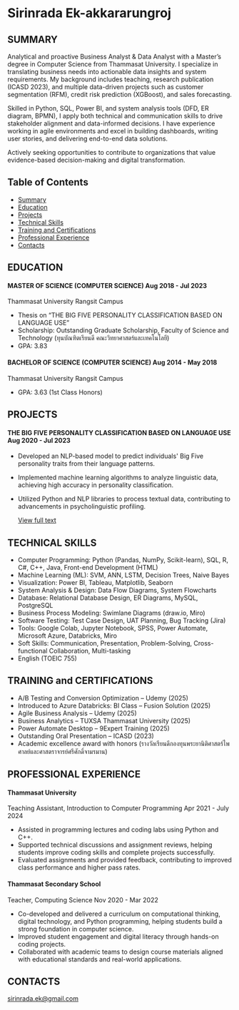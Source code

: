 # **Sirinrada Ek-akkararungroj**

## SUMMARY

Analytical and proactive Business Analyst & Data Analyst with a Master’s degree in Computer Science from Thammasat University. I specialize in translating business needs into actionable data insights and system requirements. My background includes teaching, research publication (ICASD 2023), and multiple data-driven projects such as customer segmentation (RFM), credit risk prediction (XGBoost), and sales forecasting.

Skilled in Python, SQL, Power BI, and system analysis tools (DFD, ER diagram, BPMN), I apply both technical and communication skills to drive stakeholder alignment and data-informed decisions. I have experience working in agile environments and excel in building dashboards, writing user stories, and delivering end-to-end data solutions.

Actively seeking opportunities to contribute to organizations that value evidence-based decision-making and digital transformation.

## Table of Contents

- [Summary](https://github.com/Sirinrada/Portfolio/blob/main/README.md#SUMMARY)
- [Education](https://github.com/Sirinrada/Portfolio/blob/main/README.md#EDUCATION)
- [Projects](https://github.com/Sirinrada/Portfolio/blob/main/README.md#PROJECTS)
- [Technical Skills](https://github.com/Sirinrada/Portfolio/blob/main/README.md#TECHNICAL-SKILLS)
- [Training and Certifications](https://github.com/Sirinrada/Portfolio/blob/main/README.md#TRAINING-and-CERTIFICATIONS)
- [Professional Experience](https://github.com/Sirinrada/Portfolio/blob/main/README.md#PROFESSIONAL-EXPERIENCE)
- [Contacts](https://github.com/Sirinrada/Portfolio/blob/main/README.md#CONTACTS)

## EDUCATION

#### MASTER OF SCIENCE (COMPUTER SCIENCE) Aug 2018 - Jul 2023

Thammasat University Rangsit Campus

- Thesis on “THE BIG FIVE PERSONALITY CLASSIFICATION BASED ON LANGUAGE USE”
- Scholarship: Outstanding Graduate Scholarship,
  Faculty of Science and Technology (ทุนบัณฑิตเรียนดี คณะวิทยาศาสตร์และเทคโนโลยี)
- GPA: 3.83

#### BACHELOR OF SCIENCE (COMPUTER SCIENCE) Aug 2014 - May 2018

Thammasat University Rangsit Campus

- GPA: 3.63 (1st Class Honors)

## PROJECTS

#### THE BIG FIVE PERSONALITY CLASSIFICATION BASED ON LANGUAGE USE Aug 2020 - Jul 2023

- Developed an NLP-based model to predict individuals' Big Five personality traits from their language patterns.
- Implemented machine learning algorithms to analyze linguistic data, achieving high accuracy in
  personality classification.
- Utilized Python and NLP libraries to process textual data, contributing to advancements in
  psycholinguistic profiling.

  [View full text](https://digital.library.tu.ac.th/tu_dc/frontend/Info/item/dc:305737)
  
## TECHNICAL SKILLS

- Computer Programming: Python (Pandas, NumPy, Scikit-learn),  SQL, R, C#, C++, Java, Front-end Development (HTML)
- Machine Learning (ML): SVM, ANN, LSTM, Decision Trees, Naive Bayes
- Visualization: Power BI, Tableau, Matplotlib, Seaborn
- System Analysis & Design: Data Flow Diagrams, System Flowcharts
- Database: Relational Database Design, ER Diagrams, MySQL, PostgreSQL
- Business Process Modeling: Swimlane Diagrams (draw.io, Miro)
- Software Testing: Test Case Design, UAT Planning, Bug Tracking (Jira)
- Tools: Google Colab, Jupyter Notebook, SPSS, Power Automate, Microsoft Azure, Databricks, Miro
- Soft Skills: Communication, Presentation, Problem-Solving, Cross-functional Collaboration, Multi-tasking
- English (TOEIC 755) 
  
  
## TRAINING and CERTIFICATIONS

- A/B Testing and Conversion Optimization – Udemy (2025)  
- Introduced to Azure Databricks: BI Class – Fusion Solution (2025)
- Agile Business Analysis – Udemy (2025)
- Business Analytics – TUXSA Thammasat University (2025)
- Power Automate Desktop – 9Expert Training (2025)
- Outstanding Oral Presentation – ICASD (2023)
- Academic excellence award with honors (รางวัลเรียนดีกองทุนพระยานิติศาสตร์ไพศาลย์และศาสตราจารย์ศรีศักดิ์จามรมาน)

## PROFESSIONAL EXPERIENCE

#### Thammasat University
Teaching Assistant, Introduction to Computer Programming Apr 2021 - July 2024

- Assisted in programming lectures and coding labs using Python and C++.
- Supported technical discussions and assignment reviews, helping students improve coding skills and complete projects successfully. 
- Evaluated assignments and provided feedback, contributing to improved class performance and higher pass rates.


#### Thammasat Secondary School
Teacher, Computing Science Nov 2020 - Mar 2022

- Co-developed and delivered a curriculum on computational thinking, digital technology, and Python programming, helping students build a strong foundation in computer science.
- Improved student engagement and digital literacy through hands-on coding projects.
- Collaborated with academic teams to design course materials aligned with educational standards and real-world applications.
  
## CONTACTS
[sirinrada.ek@gmail.com](mailto:sirinrada.ek@gmail.com)
